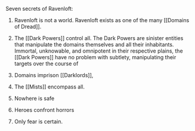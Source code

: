 Seven secrets of Ravenloft:

1. Ravenloft is not a world. Ravenloft exists as one of the many [[Domains of Dread]].

2. The [[Dark Powers]] control all. The Dark Powers are sinister entities that manipulate the domains themselves and all their inhabitants. Immortal, unknowable, and omnipotent in their respective plains, the [[Dark Powers]] have no problem with subtlety, manipulating their targets over the course of 

3. Domains imprison [[Darklords]], 

4. The [[Mists]] encompass all.

5. Nowhere is safe

6. Heroes confront horrors

7. Only fear is certain.
